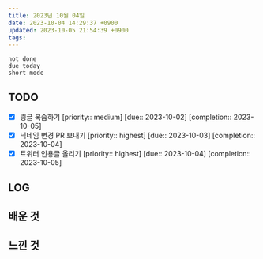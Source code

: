 ```yaml
---
title: 2023년 10월 04일
date: 2023-10-04 14:29:37 +0900
updated: 2023-10-05 21:54:39 +0900
tags: 
---
```


```tasks
not done 
due today
short mode
```

## TODO
- [x] 링글 복습하기  [priority:: medium]  [due:: 2023-10-02]  [completion:: 2023-10-05]
- [x] 닉네임 변경 PR 보내기  [priority:: highest]  [due:: 2023-10-03]  [completion:: 2023-10-04]
- [x] 트위터 인용글 올리기  [priority:: highest]  [due:: 2023-10-04]  [completion:: 2023-10-05]

## LOG

## 배운 것

## 느낀 것
